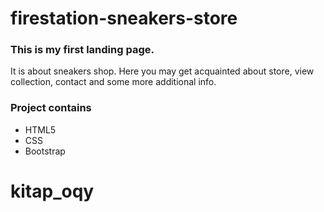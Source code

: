 # firestation-sneakers-store

### This is my first landing page.
  It is about sneakers shop. Here you may get acquainted about store, view collection, contact and some more additional info.
  
### Project contains 
- HTML5
- CSS
- Bootstrap
# kitap_oqy

